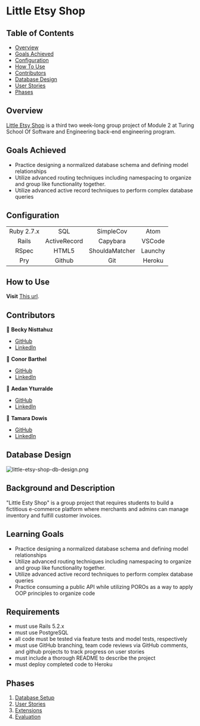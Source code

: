 # Little Etsy Shop

## Table of Contents 
- [Overview](#overview)
- [Goals Achieved](#goals-achieved)
- [Configuration](#configuration)
- [How To Use](#how-to-use)
- [Contributors](#contributors)
- [Database Design](#database-design)
- [User Stories](#user-stories)
- [Phases](#phases)

## Overview
[Little Etsy Shop](https://github.com/wanderlust-create/little-esty-shop) is a third two week-long group project of Module 2 at Turing School Of Software and Engineering back-end engineering program.    

## Goals Achieved    
* Practice designing a normalized database schema and defining model relationships
* Utilize advanced routing techniques including namespacing to organize and group like functionality together.
* Utilize advanced active record techniques to perform complex database queries

## Configuration 
|             |               |               |               |
|   :----:    |    :----:     |    :----:     |    :----:     |
| Ruby 2.7.x  | SQL           | SimpleCov     | Atom          |
| Rails       | ActiveRecord  | Capybara      | VSCode        |
| RSpec       | HTML5         | ShouldaMatcher| Launchy       |
| Pry         | Github        | Git           | Heroku        |

## How to Use 
**Visit** [This url](heroku_link_placeholder).     

## Contributors 
👤 **Becky Nisttahuz** 
- [GitHub](https://github.com/benistta)
- [LinkedIn](https://www.linkedin.com/in/becky-nisttahuz-3926a9227/)

👤 **Conor Barthel** 
- [GitHub](https://github.com/conorbarthel)
- [LinkedIn](https://www.linkedin.com/in/conor-barthel/)

👤 **Aedan Yturralde** 
- [GitHub](https://github.com/aedanjames)
- [LinkedIn](https://www.linkedin.com/in/aedan-y/)

👤 **Tamara Dowis** 
- [GitHub](https://github.com/wanderlust-create)
- [LinkedIn](https://www.linkedin.com/in/tamara-dowis/)

## Database Design
![little-etsy-shop-db-design.png](https://i.postimg.cc/2SNYrYPc/little-etsy-shop-db-design.png)

## Background and Description

"Little Esty Shop" is a group project that requires students to build a fictitious e-commerce platform where merchants and admins can manage inventory and fulfill customer invoices.

## Learning Goals
- Practice designing a normalized database schema and defining model relationships
- Utilize advanced routing techniques including namespacing to organize and group like functionality together.
- Utilize advanced active record techniques to perform complex database queries
- Practice consuming a public API while utilizing POROs as a way to apply OOP principles to organize code

## Requirements
- must use Rails 5.2.x
- must use PostgreSQL
- all code must be tested via feature tests and model tests, respectively
- must use GitHub branching, team code reviews via GitHub comments, and github projects to track progress on user stories
- must include a thorough README to describe the project
- must deploy completed code to Heroku

## Phases
1. [Database Setup](./doc/db_setup.md)
1. [User Stories](./doc/user_stories.md)
1. [Extensions](./doc/extensions.md)
1. [Evaluation](./doc/evaluation.md)
